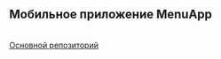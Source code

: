 ## Мобильное приложение MenuApp
<br> [Основной репозиторий](https://github.com/verevka8/menu_app_general)
